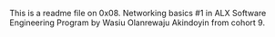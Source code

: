 This is a readme file on 0x08. Networking basics #1 in ALX Software Engineering Program by Wasiu Olanrewaju Akindoyin from cohort 9.